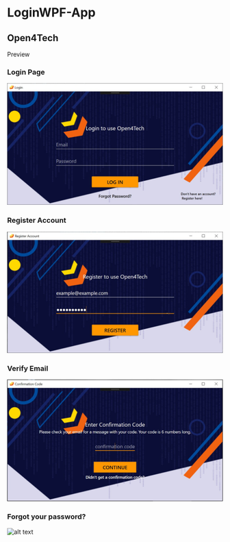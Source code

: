 # LoginWPF-App
## Open4Tech
Preview

### Login Page
![alt text](Preview/LoginWindow.jpg)

### Register Account
![alt text](Preview/RegisterWindow.jpg)

### Verify Email
![alt text](Preview/VerifyCodeWindow.jpg)

### Forgot your password?
![alt text](Preview/ForgotPasswodrWindow.jpg)
